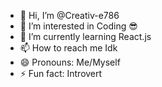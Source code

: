 - 👋 Hi, I’m @Creativ-e786
- 👀 I’m interested in Coding 😎
- 🌱 I’m currently learning React.js
- 📫 How to reach me Idk 
- 😄 Pronouns: Me/Myself
- ⚡ Fun fact: Introvert

<!---
Creativ-e786/Creativ-e786 is a ✨ special ✨ repository because its `README.md` (this file) appears on your GitHub profile.
You can click the Preview link to take a look at your changes.
--->

